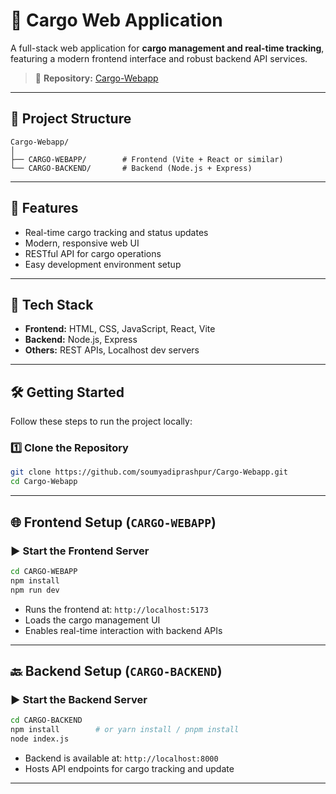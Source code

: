 # 🚚 Cargo Web Application

A full-stack web application for **cargo management and real-time tracking**, featuring a modern frontend interface and robust backend API services.

> 🔗 **Repository:** [Cargo-Webapp](https://github.com/soumyadiprashpur/Cargo-Webapp.git)

---

## 📁 Project Structure

```
Cargo-Webapp/
│
├── CARGO-WEBAPP/        # Frontend (Vite + React or similar)
└── CARGO-BACKEND/       # Backend (Node.js + Express)
```

---

## 🚀 Features

- Real-time cargo tracking and status updates  
- Modern, responsive web UI  
- RESTful API for cargo operations  
- Easy development environment setup  

---

## 🧰 Tech Stack

- **Frontend:** HTML, CSS, JavaScript, React, Vite  
- **Backend:** Node.js, Express  
- **Others:** REST APIs, Localhost dev servers  

---

## 🛠️ Getting Started

Follow these steps to run the project locally:

### 1️⃣ Clone the Repository

```bash
git clone https://github.com/soumyadiprashpur/Cargo-Webapp.git
cd Cargo-Webapp
```

---

## 🌐 Frontend Setup (`CARGO-WEBAPP`)

### ▶️ Start the Frontend Server

```bash
cd CARGO-WEBAPP
npm install
npm run dev
```

- Runs the frontend at: `http://localhost:5173`
- Loads the cargo management UI
- Enables real-time interaction with backend APIs

---

## 🔙 Backend Setup (`CARGO-BACKEND`)

### ▶️ Start the Backend Server

```bash
cd CARGO-BACKEND
npm install        # or yarn install / pnpm install
node index.js
```

- Backend is available at: `http://localhost:8000`
- Hosts API endpoints for cargo tracking and update

---
